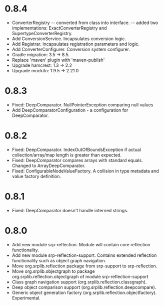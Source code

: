 # 0.8.4
- ConverterRegistry 
  -- converted from class into interface.
  -- added two implementations: ExactConverterRegistry and SupertypeConverterRegistry.
- Add ConversionService. Incapsulates conversion logic.
- Add Registrar. Incapsulates registration parameters and logic.
- Add ConverterConfigurer. Conversion system configurer.
- Gradle migration: 3.5 -> 8.5.
- Replace 'maven' plugin with 'maven-publish'
- Upgrade hamcrest: 1.3 -> 2.2
- Upgrade mockito: 1.9.5 -> 2.21.0

# 0.8.3
- Fixed: DeepComparator. NullPointerException comparing null values
- Add DeepComparatorConfiguration - a configuration for DeepComparator.

# 0.8.2
- Fixed: DeepComparator. IndexOutOfBoundsException if actual collection/array/map length is greater than expected.
- Fixed: DeepComparator compares arrays with standard equals. Changed to ArrayDeepComparator.
- Fixed: ConfigurableNodeValueFactory. A collision in type metadata and value factory definition.

# 0.8.1
- Fixed: DeepComparator doesn't handle interned strings.

# 0.8.0
- Add new module srp-reflection. Module will contain core reflection functionality.
- Add new module srp-reflection-support. Contains extended reflection functionality such as object graph navigation.
- Move org.srplib.reflection package from srp-support to srp-reflection.
- Move org.srplib.objectgraph to package org.srplib.reflection.objectgraph of module srp-reflection-support
- Class graph navigation support (org.srplib.reflection.classgraph). 
- Deep object comparison support (org.srplib.reflection.deepcompare).
- Generic object generation factory (org.srplib.reflection.objectfactory). Experimental.

